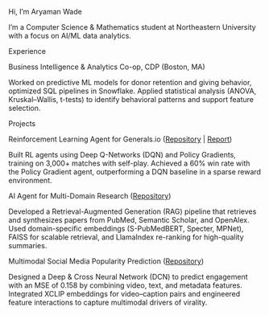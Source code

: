 Hi, I’m Aryaman Wade

I’m a Computer Science & Mathematics student at Northeastern University with a focus on AI/ML data analytics. 

Experience

Business Intelligence & Analytics Co-op, CDP (Boston, MA)

Worked on predictive ML models for donor retention and giving behavior, optimized SQL pipelines in Snowflake. 
Applied statistical analysis (ANOVA, Kruskal–Wallis, t-tests) to identify behavioral patterns and support feature selection.

Projects

Reinforcement Learning Agent for Generals.io ([Repository](https://github.com/wade-ary/generals-ai) | [Report](https://drive.google.com/file/d/1KUvGMwJkPsz-Hczu0mFMBCC4iljwj6bG/view))

Built RL agents using Deep Q-Networks (DQN) and Policy Gradients, training on 3,000+ matches with self-play. 
Achieved a 60% win rate with the Policy Gradient agent, outperforming a DQN baseline in a sparse reward environment.

AI Agent for Multi-Domain Research ([Repository](https://github.com/wade-ary/query-engine))

Developed a Retrieval-Augmented Generation (RAG) pipeline that retrieves and synthesizes papers from PubMed, Semantic Scholar, and OpenAlex. 
Used domain-specific embeddings (S-PubMedBERT, Specter, MPNet), FAISS for scalable retrieval, and LlamaIndex re-ranking for high-quality summaries.

Multimodal Social Media Popularity Prediction ([Repository](https://github.com/wade-ary/SocialMediaPrediction))

Designed a Deep & Cross Neural Network (DCN) to predict engagement with an MSE of 0.158 by combining video, text, and metadata features. 
Integrated XCLIP embeddings for video–caption pairs and engineered feature interactions to capture multimodal drivers of virality.
